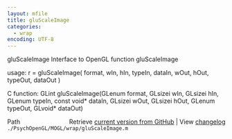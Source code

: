 ```yaml
---
layout: mfile
title: gluScaleImage
categories:
  - wrap
encoding: UTF-8
---
```


gluScaleImage  Interface to OpenGL function gluScaleImage

usage:  r = gluScaleImage\( format, wIn, hIn, typeIn, dataIn, wOut, hOut, typeOut, dataOut \)

C function:  GLint gluScaleImage\(GLenum format, GLsizei wIn, GLsizei hIn, GLenum typeIn, const void\* dataIn, GLsizei wOut, GLsizei hOut, GLenum typeOut, GLvoid\* dataOut\)


<div class="code_header" style="text-align:right;">
  <span style="float:left;">Path&nbsp;&nbsp;</span> <span class="counter">Retrieve <a href=
  "https://raw.github.com/Psychtoolbox-3/Psychtoolbox-3/beta/./PsychOpenGL/MOGL/wrap/gluScaleImage.m">current version from GitHub</a> | View <a href=
  "https://github.com/Psychtoolbox-3/Psychtoolbox-3/commits/beta/./PsychOpenGL/MOGL/wrap/gluScaleImage.m">changelog</a></span>
</div>
<div class="code">
  <code>./PsychOpenGL/MOGL/wrap/gluScaleImage.m</code>
</div>
